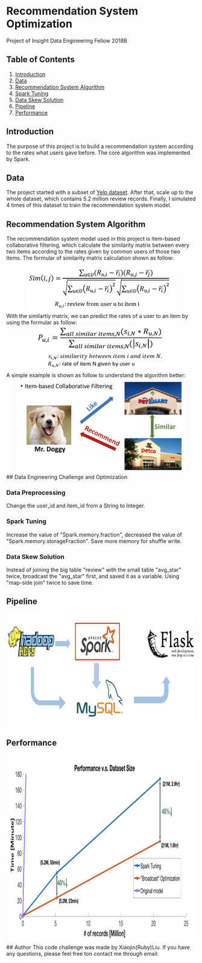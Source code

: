# Recommendation System Optimization
Project of Insight Data Engineering Fellow 2018B

## Table of Contents
1. [Introduction](README.md#the-product)
2. [Data](README.md#data)
3. [Recommendation System Algorithm](README.md#recommendation-system-algorithm)
4. [Spark Tuning](README.md#spark-tuning)
5. [Data Skew Solution](README.md#data-skew-solution)
6. [Pipeline](README.md#pipeline)
7. [Performance](README.md#performance)

## Introduction
The purpose of this project is to build a recommendation system according to the rates what users gave before. The core algorithm was implemented by Spark. 

## Data
The project started with a subset of [Yelp dataset](https://www.yelp.com/dataset). After that, scale up to the whole dataset, which contains 5.2 million review records. Finally, I simulated 4 times of this dataset to train the recommendation system model.

## Recommendation System Algorithm
The recommendation system model used in this project is item-based collaborative filtering, which calculate the similarity matrix between every two items according to the rates given by common users of those two items. 
The formular of similarity matrix calculation shown as follow:

<div align=center><img width="400" height="120" src="https://github.com/Xiaojin1215/RecommendationSystemOpt/blob/master/Slides/img/cf-formular.png"/></div>
With the similartiy matrix, we can predict the rates of a user to an item by using the formular as follow:
<div align=center><img width="360" height="120" src="https://github.com/Xiaojin1215/RecommendationSystemOpt/blob/master/Slides/img/cf-predict-formular.png"/></div>
A simple example is shown as follow to understand the algorithm better:
<div align=center><img width="450" height="250" src="https://github.com/Xiaojin1215/RecommendationSystemOpt/blob/master/Slides/img/cf-img.png"/></div>
## Data Engineering Challenge and Optimization

### Data Preprocessing

Change the user_id and item_id from a String to Integer.

### Spark Tuning
Increase the value of "Spark.memory.fraction", decreased the value of "Spark.memory.storageFraction". Save more memory for shuffle write. 

### Data Skew Solution
Instead of joining the big table "review" with the small table "avg_star" twice, broadcast the "avg_star" first, and saved it as a variable. Using "map-side join" twice to save time. 

## Pipeline
<div align=center><img width="720" height="300" src="https://github.com/Xiaojin1215/RecommendationSystemOpt/blob/master/Slides/img/pipeline.png"/></div>

## Performance
<div align=center><img width="720" height="500" src="https://github.com/Xiaojin1215/RecommendationSystemOpt/blob/master/Slides/img/performance.png"/></div>
## Author
This code challenge was made by Xiaojin(Ruby)Liu. If you have any questions, please feel free ton contact me through email: <xiaojinliumail@gmail.com>

